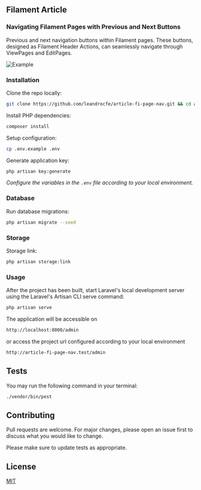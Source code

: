 ## Filament Article

### Navigating Filament Pages with Previous and Next Buttons

Previous and next navigation buttons within Filament pages. These buttons, designed as Filament Header Actions, can seamlessly navigate through ViewPages and EditPages.

![Example](https://github.com/leandrocfe/article-fi-page-nav/blob/d36b3b7225adaace0aeb386455f6f1420f16f3d8/screenshots/example.gif?raw=true)
### Installation

Clone the repo locally:

```sh
git clone https://github.com/leandrocfe/article-fi-page-nav.git && cd article-fi-page-nav
```

Install PHP dependencies:

```sh
composer install
```

Setup configuration:

```sh
cp .env.example .env
```

Generate application key:

```sh
php artisan key:generate
```
_Configure the variables in the `.env` file according to your local environment._

### Database
Run database migrations:

```sh
php artisan migrate --seed
```

### Storage

Storage link:

```sh
php artisan storage:link
```

### Usage

After the project has been built, start Laravel's local development server using the Laravel's Artisan CLI serve command:
```bash
php artisan serve
```
The application will be accessible on

```bash
http://localhost:8000/admin
```

or access the project url configured according to your local environment

```bash
http://article-fi-page-nav.test/admin
```

## Tests

You may run the following command in your terminal:

```bash
./vendor/bin/pest
```

## Contributing
Pull requests are welcome. For major changes, please open an issue first to discuss what you would like to change.

Please make sure to update tests as appropriate.

## License
[MIT](https://choosealicense.com/licenses/mit/)


